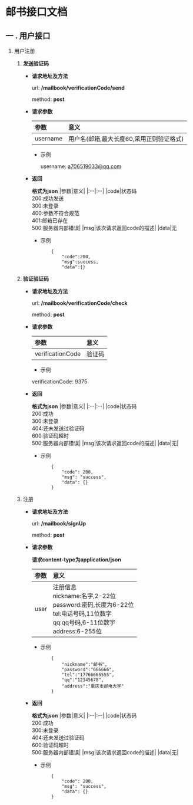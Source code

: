 # **邮书接口文档**

## 一 . 用户接口
1. 用户注册

    1. **发送验证码**

        + **请求地址及方法**
            
            url:&nbsp;**/mailbook/verificationCode/send**

            method:&nbsp;**post**
        
        + **请求参数**

            |参数|意义|
            |:---|:---|
            |username|用户名(邮箱,最大长度60,采用正则验证格式)

            + 示例
                
                username: a706519033@qq.com

        + **返回**

            **格式为json**
            |参数|意义|
            |:--|:--|
            |code|状态码<br>200:成功发送<br>300:未登录<br>400:参数不符合规范<br>401:邮箱已存在<br>500:服务器内部错误|
            |msg|该次请求返回code的描述|
            |data|无

            + 示例
                ```javascrip
                    {
                        "code":200,
                        "msg":success,
                        "data":{}
                ```

    2. **验证验证码**

        + **请求地址及方法**
            
            url:&nbsp;**/mailbook/verificationCode/check**

            method:&nbsp;**post**
        
        + **请求参数**

            |参数|意义|
            |:---|:---|
            |verificationCode|验证码|

            + 示例
                
            verificationCode: 9375

        + **返回**

            **格式为json**
            |参数|意义|
            |:--|:--|
            |code|状态码<br>200:成功<br>300:未登录<br>404:还未发送过验证码<br>600:验证码超时<br>500:服务器内部错误|
            |msg|该次请求返回code的描述|
            |data|无|

            + 示例
                ```javascrip
                    {
                        "code": 200,
                        "msg": "success",
                        "data": {}
                    }
                ```

    3. 注册
        + **请求地址及方法**
            
            url:&nbsp;**/mailbook/signUp**

            method:&nbsp;**post**
        
        + **请求参数**
            
             **请求content-type为application/json**
            
            |参数|意义|
            |:---|:---|
            |user|注册信息<br>nickname:名字,2-22位 <br>password:密码,长度为6-22位<br>tel:电话号码,11位数字<br>qq:qq号码,6-11位数字<br>address:6-255位|

            + 示例
                ```javascrip
                    {
                        "nickname":"邮书",
                        "password":"666666",
                        "tel":"17766665555",
                        "qq":"12345678",
                        "address":"重庆市邮电大学"
                    }
                ```

        + **返回**

            **格式为json**
            |参数|意义|
            |:--|:--|
            |code|状态码<br>200:成功<br>300:未登录<br>404:还未发送过验证码<br>600:验证码超时<br>500:服务器内部错误|
            |msg|该次请求返回code的描述|
            |data|无|
            
            + 示例
                ```javascrip
                    {
                        "code": 200,
                        "msg": "success",
                        "data": {}
                    }
                ```
    
        